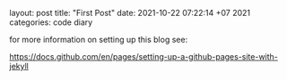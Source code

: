layout: post
title: "First Post"
date: 2021-10-22 07:22:14 +07 2021
categories: code diary

for more information on setting up this blog see: 

https://docs.github.com/en/pages/setting-up-a-github-pages-site-with-jekyll 
